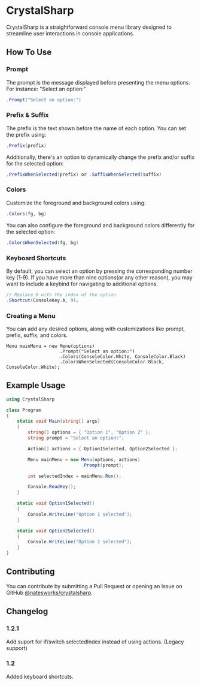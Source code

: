 # CrystalSharp

CrystalSharp is a straightforward console menu library designed to streamline user interactions in console applications.

## How To Use

### Prompt

The prompt is the message displayed before presenting the menu options. For instance: "Select an option:"
```cs
.Prompt("Select an option:")
```

### Prefix & Suffix
The prefix is the text shown before the name of each option. You can set the prefix using:
```cs
.Prefix(prefix)
```
Additionally, there's an option to dynamically change the prefix and/or suffix for the selected option:
```cs
.PrefixWhenSelected(prefix) or .SuffixWhenSelected(suffix)
```

### Colors
Customize the foreground and background colors using:
```cs
.Colors(fg, bg)
```
You can also configure the foreground and background colors differently for the selected option:
```cs
.ColorsWhenSelected(fg, bg)
```

### Keyboard Shortcuts

By default, you can select an option by pressing the corresponding number key (1-9). If you have more than nine options(or any other reason), you may want to include a keybind for navigating to additional options.

```cs
// Replace 0 with the index of the option
.Shortcut(ConsoleKey.A, 9);
```

### Creating a Menu

You can add any desired options, along with customizations like prompt, prefix, suffix, and colors.
```
Menu mainMenu = new Menu(options)
                    .Prompt("Select an option:")
                    .Colors(ConsoleColor.White, ConsoleColor.Black)
                    .ColorsWhenSelected(ConsoleColor.Black, ConsoleColor.White);
```

## Example Usage

```cs
using CrystalSharp

class Program
{
    static void Main(string[] args)
    {
        string[] options = { "Option 1", "Option 2" };
        string prompt = "Select an option:";

        Action[] actions = { Option1Selected, Option2Selected };

        Menu mainMenu = new Menu(options, actions)
                            .Prompt(prompt);

        int selectedIndex = mainMenu.Run();

        Console.ReadKey();
    }

    static void Option1Selected()
    {
        Console.WriteLine("Option 1 selected");
    }

    static void Option2Selected()
    {
        Console.WriteLine("Option 2 selected");
    }
}
```

## Contributing

You can contribute by submitting a Pull Request or opening an Issue on GitHub [@natesworks/crystalsharp](https://github.com/natesworks/crystalsharp).

## Changelog

### 1.2.1

Add suport for if/switch selectedIndex instead of using actions. (Legacy support)

### 1.2

Added keyboard shortcuts.